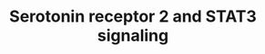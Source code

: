---
annotations:
- id: PW:0000854
  parent: signaling pathway
  type: Pathway Ontology
  value: serotonin signaling pathway
- id: CL:0000540
  parent: animal cell
  type: Cell Type Ontology
  value: neuron
authors:
- Aruke
- Khanspers
- MaintBot
- AlexanderPico
- Thomas
- Egonw
- IreneHemel
- Eweitz
citedin:
- link: PMC7329820
  title: Citalopram-induced pathways regulation and tentative treatment-outcome-predicting
    biomarkers in lymphoblastoid cell lines from depression patients (2020)
description: This pathway depicts the downstream signaling of serotonin via receptor
  2A, resulting in the activation of STAT3.  Proteins on this pathway have targeted
  assays available via the [https://assays.cancer.gov/available_assays?wp_id=WP733
  CPTAC Assay Portal]
last-edited: 2023-03-06
ndex: 9434b499-8b62-11eb-9e72-0ac135e8bacf
organisms:
- Homo sapiens
redirect_from:
- /index.php/Pathway:WP733
- /instance/WP733
- /instance/WP733_r125630
revision: r125630
schema-jsonld:
- '@context': https://schema.org/
  '@id': https://wikipathways.github.io/pathways/WP733.html
  '@type': Dataset
  creator:
    '@type': Organization
    name: WikiPathways
  description: This pathway depicts the downstream signaling of serotonin via receptor
    2A, resulting in the activation of STAT3.  Proteins on this pathway have targeted
    assays available via the [https://assays.cancer.gov/available_assays?wp_id=WP733
    CPTAC Assay Portal]
  keywords:
  - GNAQ
  - HTR2A
  - JAK2
  - STAT3
  - Serotonin
  license: CC0
  name: Serotonin receptor 2 and STAT3 signaling
seo: CreativeWork
title: Serotonin receptor 2 and STAT3 signaling
wpid: WP733
---